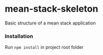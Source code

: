 # mean-stack-skeleton
Basic structure of a mean stack application

### Installation
Run `npm install` in project root folder
